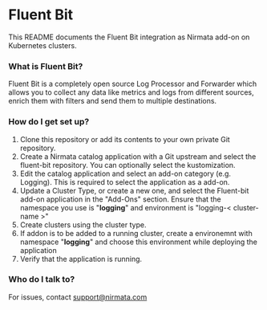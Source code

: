 # Fluent Bit

This README documents the Fluent Bit integration as Nirmata add-on on Kubernetes clusters.

### What is Fluent Bit?
Fluent Bit is a completely open source Log Processor and Forwarder which allows you to collect any data like metrics and logs from different sources, enrich them with filters and send them to multiple destinations.



### How do I get set up?
1. Clone this repository or add its contents to your own private Git repository.
2. Create a Nirmata catalog application with a Git upstream and select the fluent-bit repository. You can optionally select the kustomization.
3. Edit the catalog application and select an add-on category (e.g. Logging). This is required to select the application as a add-on.
4. Update a Cluster Type, or create a new one, and select the Fluent-bit add-on application in the "Add-Ons" section. Ensure that the namespace you use is "**logging**" and environment is "logging-< cluster-name >"
5. Create clusters using the cluster type.
6. If addon is to be added to a running cluster, create a environemnt with namespace "**logging**" and choose this environment while deploying the application
6. Verify that the application is running.


### Who do I talk to?
For issues, contact support@nirmata.com
